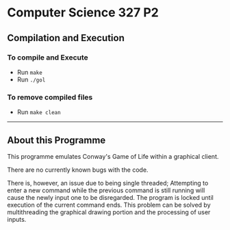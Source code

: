 # Computer Science 327 P2
## Compilation and Execution
### To compile and Execute
- Run `make`
- Run `./gol`
### To remove compiled files
- Run `make clean`
---
## About this Programme
This programme emulates Conway's Game of Life within a graphical client.

There are no currently known bugs with the code.

There is, however, an issue due to being single threaded; Attempting to enter a new command while the previous command is still running will cause the newly input one to be disregarded. The program is locked until execution of the current command ends. This problem can be solved by multithreading the graphical drawing portion and the processing of user inputs.
